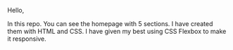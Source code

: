 Hello,

In this repo. You can see the homepage with 5 sections. I have created them with HTML and CSS.
I have given my best using CSS Flexbox to make it responsive.
